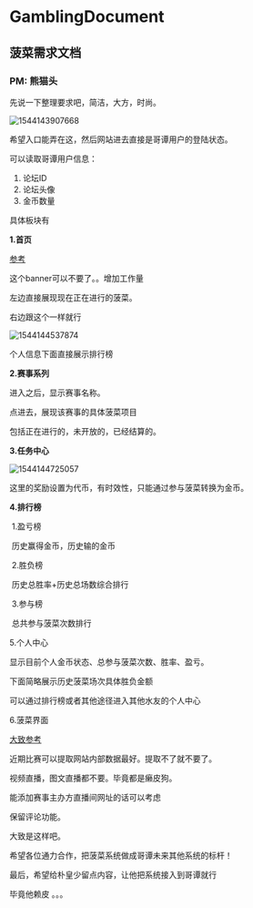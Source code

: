 # GamblingDocument
## 菠菜需求文档

### PM: 熊猫头



先说一下整理要求吧，简洁，大方，时尚。

![1544143907668](https://s1.ax1x.com/2018/12/07/F1I5nA.png)

希望入口能弄在这，然后网站进去直接是哥谭用户的登陆状态。

可以读取哥谭用户信息：

1. 论坛ID
2. 论坛头像
3. 金币数量



具体板块有

**1.首页**

[参考](http://bet.sgamer.com/)

这个banner可以不要了。。增加工作量

左边直接展现现在正在进行的菠菜。

右边跟这个一样就行

![1544144537874](https://s1.ax1x.com/2018/12/07/F1II0I.png)

个人信息下面直接展示排行榜

**2.赛事系列**

进入之后，显示赛事名称。

点进去，展现该赛事的具体菠菜项目

包括正在进行的，未开放的，已经结算的。

**3.任务中心**

![1544144725057](https://s1.ax1x.com/2018/12/07/F1Io7t.png)

这里的奖励设置为代币，有时效性，只能通过参与菠菜转换为金币。

**4.排行榜**

​    1.盈亏榜

​    历史赢得金币，历史输的金币

​    2.胜负榜

​    历史总胜率+历史总场数综合排行

​    3.参与榜

​    总共参与菠菜次数排行



5.个人中心

显示目前个人金币状态、总参与菠菜次数、胜率、盈亏。

下面简略展示历史菠菜场次具体胜负金额

可以通过排行榜或者其他途径进入其他水友的个人中心



6.菠菜界面

[大致参考](http://bet.sgamer.com/detail/13990.html)

近期比赛可以提取网站内部数据最好。提取不了就不要了。

视频直播，图文直播都不要。毕竟都是癞皮狗。

能添加赛事主办方直播间网址的话可以考虑



保留评论功能。



大致是这样吧。

希望各位通力合作，把菠菜系统做成哥谭未来其他系统的标杆！

最后，希望给朴皇少留点内容，让他把系统接入到哥谭就行

毕竟他赖皮 。。。
